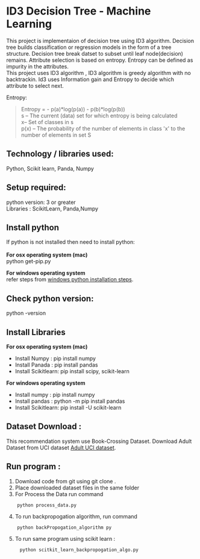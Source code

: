        
# ID3 Decision Tree - Machine Learning 

This project is implementaion of decision tree using ID3 algorithm. Decision tree builds classification or regression models in the form of a tree structure. Decision tree break datset to subset until leaf node(decision) remains. Attribute selection is based on entropy. Entropy can be defined as impurity in the attributes. <br />
This project uses ID3 algorithm , ID3 algorithm is greedy algorithm with no backtrackin. Id3 uses Information gain and Entropy to decide which attribute to select next.

Entropy:

> Entropy = - p(a)*log(p(a)) - p(b)*log(p(b))<br />
s – The current (data) set for which entropy is being calculated <br />
x– Set of classes in s<br />
p(x) – The probability of the number of elements in class 'x' to the number of elements in set S<br />



## Technology / libraries used: <br />
Python, Scikit learn, Panda, Numpy

## Setup required:<br />
python version: 3 or greater<br />
Libraries : ScikitLearn, Panda,Numpy


## Install python <br />
If python is not installed then need to install python:<br />
<br />
**For  osx operating system (mac)**<br />
	python get-pip.py 

**For windows operating system**<br />
	refer steps from [windows python installation steps](https://docs.python.org/3/using/windows.html).
	

## Check python version:
python -version


## Install Libraries<br /> 

**For  osx operating system (mac)**<br />
* Install Numpy : pip install numpy<br />
* Install  Panada : pip install pandas<br />
* Install  Scikitlearn: pip install scipy, scikit-learn<br />

**For windows operating system**<br />
* Install numpy : pip install numpy<br />
* Install pandas : python -m pip install pandas<br />
* Install  Scikitlearn: pip install -U scikit-learn<br />


## Dataset Download :<br />
This recommendation system use  Book-Crossing Dataset.
Download Adult Dataset from UCI dataset [Adult UCI dataset](https://archive.ics.uci.edu/ml/datasets/adult).  

## Run program : <br />
1. Download code from git  using  git clone .
2. Place downloaded dataset files in the same folder
3. For Process the Data run command 
```
	python process_data.py
```	
4. To run backpropogation algorithm, run command 
```
	python backPropogation_algorithm py
```
5. To run same program using scikit learn :
```
     python scitkit_learn_backpropogation_algo.py

```

